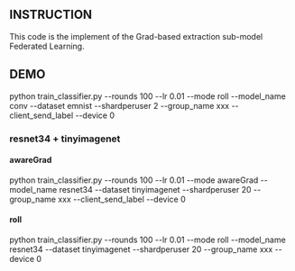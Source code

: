 ## INSTRUCTION
This code is the implement of the Grad-based extraction sub-model Federated Learning.

## DEMO
python train_classifier.py --rounds 100 --lr 0.01 --mode roll --model_name conv --dataset emnist --shardperuser 2 --group_name xxx --client_send_label --device 0

### resnet34 + tinyimagenet
#### awareGrad
python train_classifier.py --rounds 100 --lr 0.01 --mode awareGrad --model_name resnet34 --dataset tinyimagenet --shardperuser 20 --group_name xxx --client_send_label --device 0
#### roll
python train_classifier.py --rounds 100 --lr 0.01 --mode roll --model_name resnet34 --dataset tinyimagenet --shardperuser 20 --group_name xxx --device 0